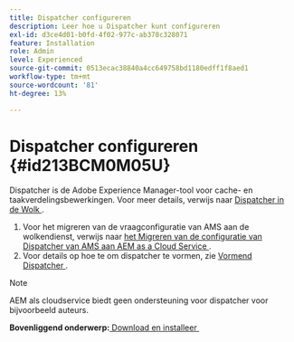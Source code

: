 ```yaml
---
title: Dispatcher configureren
description: Leer hoe u Dispatcher kunt configureren
exl-id: d3ce4d01-b0fd-4f02-977c-ab378c328071
feature: Installation
role: Admin
level: Experienced
source-git-commit: 0513ecac38840a4cc649758bd1180edff1f8aed1
workflow-type: tm+mt
source-wordcount: '81'
ht-degree: 13%

---
```


# Dispatcher configureren {#id213BCM0M05U}

Dispatcher is de Adobe Experience Manager-tool voor cache- en taakverdelingsbewerkingen. Voor meer details, verwijs naar [&#x200B; Dispatcher in de Wolk &#x200B;](https://experienceleague.adobe.com/docs/experience-manager-cloud-service/implementing/content-delivery/disp-overview.html?lang=nl-NL).

1. Voor het migreren van de vraagconfiguratie van AMS aan de wolkendienst, verwijs naar [&#x200B; het Migreren van de configuratie van Dispatcher van AMS aan AEM as a Cloud Service &#x200B;](https://experienceleague.adobe.com/docs/experience-manager-cloud-service/implementing/content-delivery/ams-aem.html?lang=nl-NL).
1. Voor details op hoe te om dispatcher te vormen, zie [&#x200B; Vormend Dispatcher &#x200B;](https://experienceleague.adobe.com/docs/experience-manager-dispatcher/using/configuring/dispatcher-configuration.html?lang=nl-NL).

>[!NOTE]
>
> AEM als cloudservice biedt geen ondersteuning voor dispatcher voor bijvoorbeeld auteurs.

**Bovenliggend onderwerp:**&#x200B;[&#x200B; Download en installeer &#x200B;](download-install.md)
